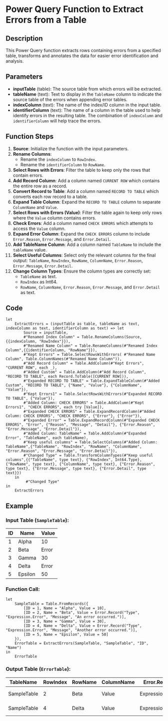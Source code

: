 # Power Query Function to Extract Errors from a Table

## Description

This Power Query function extracts rows containing errors from a specified table, transforms and annotates the data for easier error identification and analysis.

## Parameters
- **inputTable** (table): The source table from which errors will be extracted.
- **tableName** (text): Text to display in the `TableName` column to indicate the source table of the errors when appending error tables.
- **indexColumn** (text): The name of the index/ID column in the input table.
- **identifierColumn** (text): The name of a column in the table used to help identify errors in the resulting table. The combination of `indexColumn` and `identifierColumn` will help trace the errors.


## Function Steps

1. **Source**: Initialize the function with the input parameters.
2. **Rename Columns**:
   - Rename the `indexColumn` to `RowIndex`.
   - Rename the `identifierColumn` to `RowName`.
3. **Select Rows with Errors**: Filter the table to keep only the rows that contain errors.
4. **Add Record Column**: Add a column named `CURRENT ROW` which contains the entire row as a record.
5. **Convert Record to Table**: Add a column named `RECORD TO TABLE` which converts each row record to a table.
6. **Expand Table Column**: Expand the `RECORD TO TABLE` column to separate `ColumnName` and `Value`.
7. **Select Rows with Errors (Value)**: Filter the table again to keep only rows where the `Value` column contains errors.
8. **Check Errors**: Add a column named `CHECK ERRORS` which attempts to access the `Value` column.
9. **Expand Error Column**: Expand the `CHECK ERRORS` column to include `Error.Reason`, `Error.Message`, and `Error.Detail`.
10. **Add TableName Column**: Add a column named `TableName` to include the `tableName` value.
11. **Select Useful Columns**: Select only the relevant columns for the final output: `TableName`, `RowIndex`, `RowName`, `ColumnName`, `Error.Reason`, `Error.Message`, `Error.Detail`.
12. **Change Column Types**: Ensure the column types are correctly set:
    - `TableName` as text.
    - `RowIndex` as Int64.
    - `RowName`, `ColumnName`, `Error.Reason`, `Error.Message`, and `Error.Detail` as text.


## Code


```
let
    ExtractErrors = (inputTable as table, tableName as text, indexColumn as text, identifierColumn as text) => let
        Source = inputTable,
        #"Renamed Index Column" = Table.RenameColumns(Source,{{indexColumn, "RowIndex"}}),
        #"Renamed Name Column" = Table.RenameColumns(#"Renamed Index Column",{{identifierColumn, "RowName"}}),
        #"Kept Errors" = Table.SelectRowsWithErrors( #"Renamed Name Column", Table.ColumnNames(#"Renamed Name Column")),
        #"Add Record Column" = Table.AddColumn(#"Kept Errors", "CURRENT ROW", each _),
        #"Added Custom" = Table.AddColumn(#"Add Record Column", "RECORD TO TABLE", each Record.ToTable([CURRENT ROW])),
        #"Expanded RECORD TO TABLE" = Table.ExpandTableColumn(#"Added Custom", "RECORD TO TABLE", {"Name", "Value"}, {"ColumnName", "Value"}),
        #"Kept Errors1" = Table.SelectRowsWithErrors(#"Expanded RECORD TO TABLE", {"Value"}),
        #"Added Column: CHECK ERRORS" = Table.AddColumn(#"Kept Errors1", "CHECK ERRORS", each try [Value]),
        #"Expanded CHECK ERRORS" = Table.ExpandRecordColumn(#"Added Column: CHECK ERRORS", "CHECK ERRORS", {"Error"}, {"Error"}),
        #"Expanded Error" = Table.ExpandRecordColumn(#"Expanded CHECK ERRORS", "Error", {"Reason", "Message", "Detail"}, {"Error.Reason", "Error.Message", "Error.Detail"}),
        #"Added Column: TableName" = Table.AddColumn(#"Expanded Error", "TableName", each tableName),
        #"Keep useful columns" = Table.SelectColumns(#"Added Column: TableName",{"TableName", "RowIndex", "RowName", "ColumnName", "Error.Reason", "Error.Message", "Error.Detail"}),
        #"Changed Type" = Table.TransformColumnTypes(#"Keep useful columns",{{"TableName", type text}, {"RowIndex", Int64.Type}, {"RowName", type text}, {"ColumnName", type text}, {"Error.Reason", type text}, {"Error.Message", type text}, {"Error.Detail", type text}})
    in
         #"Changed Type"
in
    ExtractErrors
```

## Example

### Input Table (`SampleTable`):

| ID  | Name    | Value  |
|-----|---------|--------|
| 1   | Alpha   | 10     |
| 2   | Beta    | Error  |
| 3   | Gamma   | 30     |
| 4   | Delta   | Error  |
| 5   | Epsilon | 50     |

### Function Call:

```
let
    SampleTable = Table.FromRecords({
        [ID = 1, Name = "Alpha", Value = 10],
        [ID = 2, Name = "Beta", Value = Error.Record("Type", "Expression.Error", "Message", "An error occurred.")],
        [ID = 3, Name = "Gamma", Value = 30],
        [ID = 4, Name = "Delta", Value = Error.Record("Type", "Expression.Error", "Message", "Another error occurred.")],
        [ID = 5, Name = "Epsilon", Value = 50]
    }),
    ErrorTable = ExtractErrors(SampleTable, "SampleTable", "ID", "Name")
in
    ErrorTable
```

### Output Table (`ErrorTable`):

| TableName  | RowIndex | RowName | ColumnName | Error.Reason     | Error.Message           | Error.Detail |
|------------|----------|---------|------------|------------------|-------------------------|--------------|
| SampleTable| 2        | Beta    | Value      | Expression.Error | An error occurred.      | (details)    |
| SampleTable| 4        | Delta   | Value      | Expression.Error | Another error occurred. | (details)    |
